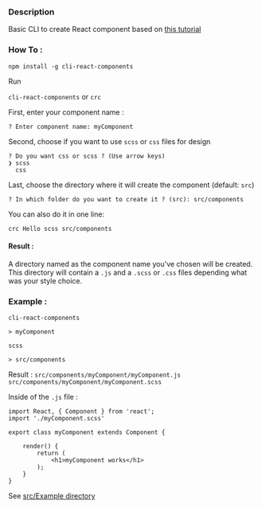### Description

Basic CLI to create React component based on [this tutorial](https://www.sitepoint.com/javascript-command-line-interface-cli-node-js/)

### How To :

`npm install -g cli-react-components`

Run

`cli-react-components` or `crc`

First, enter your component name :

`? Enter component name: myComponent`

Second, choose if you want to use `scss` or `css` files for design

```
? Do you want css or scss ? (Use arrow keys)
❯ scss 
  css 

```

Last, choose the directory where it will create the component (default: `src`)

`? In which folder do you want to create it ? (src): src/components`


You can also do it in one line:

`crc Hello scss src/components`

#### Result :

A directory named as the component name you've chosen will be created.
This directory will contain a `.js` and a `.scss` or `.css` files depending what was your style choice.

### Example :

`cli-react-components`

`> myComponent`

`scss`

`> src/components`

Result : `src/components/myComponent/myComponent.js` `src/components/myComponent/myComponent.scss`

Inside of the `.js` file :

```
import React, { Component } from 'react';
import './myComponent.scss'

export class myComponent extends Component {

    render() {
        return (
            <h1>myComponent works</h1>
        );
    }
}
```

See [src/Example directory](https://github.com/Skyller360/cli-react-components/tree/master/src/Example)
